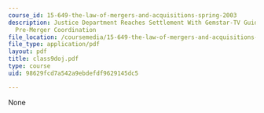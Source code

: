 ```yaml
---
course_id: 15-649-the-law-of-mergers-and-acquisitions-spring-2003
description: Justice Department Reaches Settlement With Gemstar-TV Guide For Illegal
  Pre-Merger Coordination
file_location: /coursemedia/15-649-the-law-of-mergers-and-acquisitions-spring-2003/98629fcd7a542a9ebdefdf9629145dc5_class9doj.pdf
file_type: application/pdf
layout: pdf
title: class9doj.pdf
type: course
uid: 98629fcd7a542a9ebdefdf9629145dc5

---
```

None